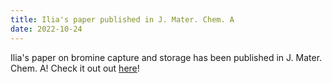 ```yaml
---
title: Ilia's paper published in J. Mater. Chem. A
date: 2022-10-24
---
```


Ilia's paper on bromine capture and storage has been published in J. Mater. Chem. A! Check it out out [here](https://doi.org/10.1039/D2TA05420E)!

<!--more-->

